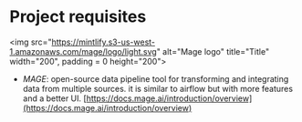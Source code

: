 # Project requisites
<img src="https://mintlify.s3-us-west-1.amazonaws.com/mage/logo/light.svg" alt="Mage logo" title="Title" width="200", padding = 0 height="200">

- *MAGE*: open-source data pipeline tool for transforming and integrating data from multiple sources. it is similar to airflow but with more features and a better UI. [https://docs.mage.ai/introduction/overview](https://docs.mage.ai/introduction/overview)
